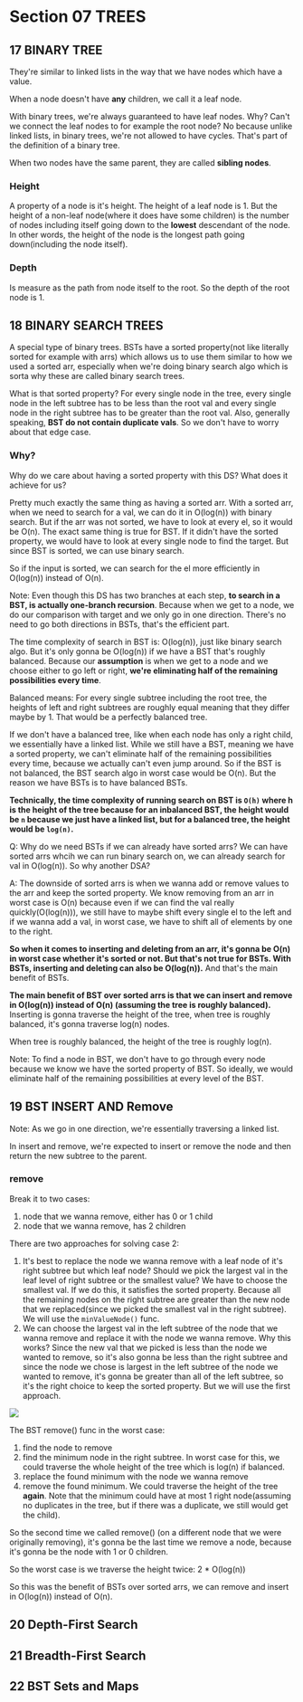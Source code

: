 # Section 07 TREES

## 17 BINARY TREE
They're similar to linked lists in the way that we have nodes which have a value.

When a node doesn't have **any** children, we call it a leaf node. 

With binary trees, we're always guaranteed to have leaf nodes. Why? Can't we connect the leaf nodes to for example the root node?
No because unlike linked lists, in binary trees, we're not allowed to have cycles. That's part of the definition of a binary tree.

When two nodes have the same parent, they are called **sibling nodes**.

### Height
A property of a node is it's height. The height of a leaf node is 1. But the height of a 
non-leaf node(where it does have some children) is the number of nodes including itself going down to the **lowest** descendant of the node.
In other words, the height of the node is the longest path going down(including the node itself).

### Depth
Is measure as the path from node itself to the root. So the depth of the root node is 1.

## 18 BINARY SEARCH TREES
A special type of binary trees. BSTs have a sorted property(not like literally sorted for example with arrs) which allows us to use them
similar to how we used a sorted arr, especially when we're doing binary search algo which is sorta why these are called binary search trees.

What is that sorted property? For every single node in the tree, every single node in the left subtree has to be less than the root val and
every single node in the right subtree has to be greater than the root val. Also, generally speaking, **BST do not contain duplicate vals**. So we
don't have to worry about that edge case.

### Why?
Why do we care about having a sorted property with this DS? What does it achieve for us?

Pretty much exactly the same thing as having a sorted arr. With a sorted arr, when we need to search for a val, we can do it in O(log(n)) with
binary search. But if the arr was not sorted, we have to look at every el, so it would be O(n). The exact same thing is true for BST. If it didn't
have the sorted property, we would have to look at every single node to find the target. 
But since BST is sorted, we can use binary search.

So if the input is sorted, we can search for the el more efficiently in O(log(n)) instead of O(n).

Note: Even though this DS has two branches at each step, **to search in a BST, is actually one-branch recursion**. Because when we get to a node,
we do our comparison with target and we only go in one direction. There's no need to go both directions in BSTs, that's the efficient part.

The time complexity of search in BST is: O(log(n)), just like binary search algo. But it's only gonna be O(log(n)) if we have a
BST that's roughly balanced. Because our **assumption** is when we get to a node and we choose either to go left or right, **we're
eliminating half of the remaining possibilities every time**.

Balanced means: For every single subtree including the root tree, the heights of left and right subtrees are roughly equal meaning that 
they differ maybe by 1. That would be a perfectly balanced tree.

If we don't have a balanced tree, like when each node has only a right child, we essentially have a linked list. While we still have a BST, meaning
we have a sorted property, we can't eliminate half of the remaining possibilities every time, because we actually can't even jump around.
So if the BST is not balanced, the BST search algo in worst case would be O(n). But the reason we have BSTs is to have balanced BSTs.

**Technically, the time complexity of running search on BST is `O(h)` where h is the height of the tree because for an inbalanced BST,
the height would be `n` because we just have a linked list, but for a balanced tree, the height would be `log(n)`.**

Q: Why do we need BSTs if we can already have sorted arrs? We can have sorted arrs whcih we can run binary search on, we can already search
for val in O(log(n)). So why another DSA?

A: The downside of sorted arrs is when we wanna add or remove values to the arr and keep the sorted property. We know removing from an arr
in worst case is O(n) because even if we can find the val really quickly(O(log(n))), we still have to maybe shift every single el to the left
and if we wanna add a val, in worst case, we have to shift all of elements by one to the right.

**So when it comes to inserting and deleting from an arr, it's gonna be O(n) in worst case **whether it's sorted or not**. But that's not true
for BSTs. With BSTs, inserting and deleting can also be O(log(n)).** And that's the main benefit of BSTs.

**The main benefit of BST over sorted arrs is that we can insert and remove in O(log(n)) instead of O(n) (assuming the tree is roughly balanced).**
Inserting is gonna traverse the height of the tree, when tree is roughly balanced, it's gonna traverse log(n) nodes.

When tree is roughly balanced, the height of the tree is roughly log(n).

Note: To find a node in BST, we don't have to go through every node because we know we have the sorted property of BST.
So ideally, we would eliminate half of the remaining possibilities at every level of the BST.

## 19 BST INSERT AND Remove
Note: As we go in one direction, we're essentially traversing a linked list.

In insert and remove, we're expected to insert or remove the node and then return the new subtree to the parent.

### remove
Break it to two cases:
1. node that we wanna remove, either has 0 or 1 child
2. node that we wanna remove, has 2 children

There are two approaches for solving case 2:
1. It's best to replace the node we wanna remove with a leaf node of it's right subtree but which leaf node?
Should we pick the largest val in the leaf level of right subtree or the smallest value? We have to choose 
the smallest val. If we do this, it satisfies the sorted property. Because all the remaining nodes on the right subtree are
greater than the new node that we replaced(since we picked the smallest val in the right subtree). We will use the `minValueNode()` func.
2. We can choose the largest val in the left subtree of the node that we wanna remove and replace it with the node
we wanna remove. Why this works? Since the new val that we picked is less than the node we wanted to remove, so it's also gonna be less than
the right subtree and since the node we chose is largest in the left subtree of the node we wanted to remove, it's gonna be
greater than all of the left subtree, so it's the right choice to keep the sorted property. But we will use the first approach.

![](../img/7-trees/19-1.png)

The BST remove() func in the worst case:
1. find the node to remove
2. find the minimum node in the right subtree. In worst case for this, we could traverse the whole height of the tree which is log(n) if balanced.
3. replace the found minimum with the node we wanna remove
4. remove the found minimum. We could traverse the height of the tree **again**. Note that the minimum could have at most 1 right node(assuming no
duplicates in the tree, but if there was a duplicate, we still would get the child).

So the second time we called remove() (on a different node that we were originally removing), it's gonna be the last time we remove a node, 
because it's gonna be the node with 1 or 0 children.

So the worst case is we traverse the height twice: 2 * O(log(n))

So this was the benefit of BSTs over sorted arrs, we can remove and insert in O(log(n)) instead of O(n).

## 20 Depth-First Search

## 21 Breadth-First Search

## 22 BST Sets and Maps